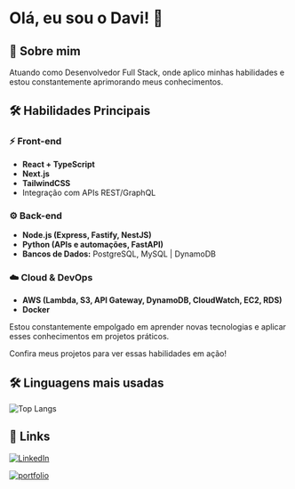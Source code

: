 # Olá, eu sou o Davi! 👋

## 🚀 Sobre mim
Atuando como Desenvolvedor Full Stack, onde aplico minhas habilidades e estou constantemente aprimorando meus conhecimentos. 

## 🛠️ Habilidades Principais

### ⚡ Front-end

* **React + TypeScript**
* **Next.js**
* **TailwindCSS**
* Integração com APIs REST/GraphQL

### ⚙️ Back-end

* **Node.js (Express, Fastify, NestJS)**
* **Python (APIs e automações, FastAPI)**
* **Bancos de Dados:** PostgreSQL, MySQL | DynamoDB

### ☁️ Cloud & DevOps

* **AWS (Lambda, S3, API Gateway, DynamoDB, CloudWatch, EC2, RDS)**
* **Docker**


Estou constantemente empolgado em aprender novas tecnologias e aplicar esses conhecimentos em projetos práticos.

Confira meus projetos para ver essas habilidades em ação!

## 🛠 Linguagens mais usadas

![Top Langs](https://github-readme-stats.vercel.app/api/top-langs/?username=Davisimao&layout=compact)


## 🔗 Links
[![LinkedIn](https://img.shields.io/badge/linkedin-0A66C2?style=for-the-badge&logo=linkedin&logoColor=white)](https://www.linkedin.com/in/davisanchessimão/)

[![portfolio](https://img.shields.io/badge/my_portfolio-000?style=for-the-badge&logo=ko-fi&logoColor=white)](https://davisimao.com.br)
